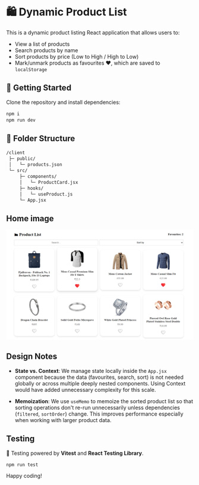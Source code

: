 # 🛍️ Dynamic Product List

This is a dynamic product listing React application that allows users to:

- View a list of products
- Search products by name
- Sort products by price (Low to High / High to Low)
- Mark/unmark products as favourites ❤️, which are saved to `localStorage`

## 🚀 Getting Started

Clone the repository and install dependencies:

```markdown
npm i
npm run dev
```

## 📁 Folder Structure

```
/client
 ├─ public/
 │   └─ products.json
 └─ src/
     ├─ components/
     │   └─ ProductCard.jsx
     ├─ hooks/
     │   └─ useProduct.js
     └─ App.jsx
```
## Home image
![Home Page Image](./public/Screenshot%202025-04-23%20005750.png)

## Design Notes

- **State vs. Context**: We manage state locally inside the `App.jsx` component because the data (favourites, search, sort) is not needed globally or across multiple deeply nested components. Using Context would have added unnecessary complexity for this scale.
  
- **Memoization**: We use `useMemo` to memoize the sorted product list so that sorting operations don't re-run unnecessarily unless dependencies (`filtered`, `sortOrder`) change. This improves performance especially when working with larger product data.

## Testing

🧪 Testing powered by **Vitest** and **React Testing Library**.
```markdown
npm run test
```

Happy coding!
```